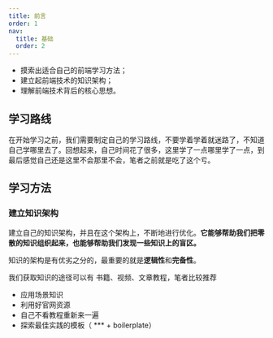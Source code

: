 ```yaml
---
title: 前言
order: 1
nav:
  title: 基础
  order: 2
---
```


- 摸索出适合自己的前端学习方法；
- 建立起前端技术的知识架构；
- 理解前端技术背后的核心思想。

## 学习路线

在开始学习之前，我们需要制定自己的学习路线，不要学着学着就迷路了，不知道自己学哪里去了。回想起来，自己时间花了很多，这里学了一点哪里学了一点，到最后感觉自己还是这里不会那里不会，笔者之前就是吃了这个亏。

## 学习方法

### 建立知识架构

建立自己的知识架构，并且在这个架构上，不断地进行优化。**它能够帮助我们把零散的知识组织起来，也能够帮助我们发现一些知识上的盲区。**

知识的架构是有优劣之分的，最重要的就是**逻辑性**和**完备性**。

我们获取知识的途径可以有 书籍、视频、文章教程，笔者比较推荐

- 应用场景知识
- 利用好官网资源
- 自己不看教程重新来一遍
- 探索最佳实践的模板（ \*\*\* + boilerplate）

<!-- <iframe src="//player.bilibili.com/player.html?aid=669025757&bvid=BV12a4y1E7mz&cid=219030782&page=1" scrolling="no" border="0" frameborder="no" framespacing="0" allowfullscreen="true"> </iframe> -->
